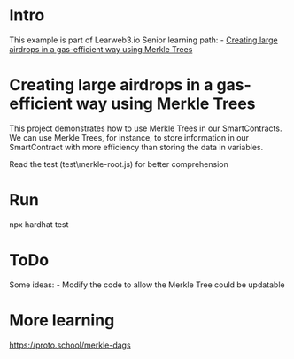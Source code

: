 # Intro

This example is part of Learweb3.io Senior learning path:
    -    [Creating large airdrops in a gas-efficient way using Merkle Trees](https://learnweb3.io/courses/c446d19f-a25d-42c6-b3e4-4311c5040587/lessons/2a1bcd73-6397-4323-8f06-6d449582cc34)

# Creating large airdrops in a gas-efficient way using Merkle Trees

This project demonstrates how to use Merkle Trees in our SmartContracts. We can use Merkle Trees, for instance, to store information in our SmartContract with more efficiency than storing the data in variables.

Read the test (test\merkle-root.js) for better comprehension 

# Run

npx hardhat test

# ToDo

Some ideas:
    - Modify the code to allow the Merkle Tree could be updatable 

# More learning

https://proto.school/merkle-dags